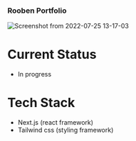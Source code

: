 ### Rooben Portfolio

![Screenshot from 2022-07-25 13-17-03](https://user-images.githubusercontent.com/51721541/180725593-a434f33b-38f3-49b5-8072-209a1cab70f3.png)

# Current Status

- In progress

# Tech Stack

- Next.js (react framework)
- Tailwind css (styling framework)
